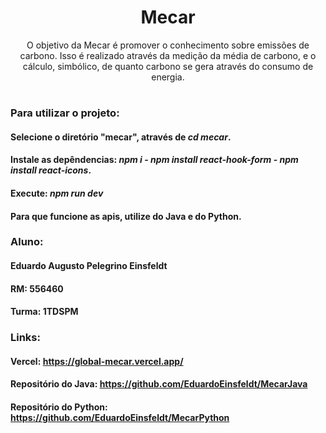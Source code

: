 <div align = "center">
    <h1> Mecar </h1>
    <p> O objetivo da Mecar é promover o conhecimento sobre emissões de carbono. Isso é realizado através da medição da média de carbono, e o cálculo, simbólico, de quanto carbono se gera através do consumo de energia.</p>
</div>

#


### Para utilizar o projeto:
 #### Selecione o diretório "mecar", através de *cd mecar*.
 #### Instale as depêndencias: *npm i*   -   *npm install react-hook-form* - *npm install react-icons*.
 #### Execute: *npm run dev*
 #### Para que funcione as apis, utilize do Java e do Python.

### Aluno:
 #### Eduardo Augusto Pelegrino Einsfeldt
 #### RM: 556460
 #### Turma: 1TDSPM

### Links:
 #### Vercel: https://global-mecar.vercel.app/
 #### Repositório do Java: https://github.com/EduardoEinsfeldt/MecarJava
 #### Repositório do Python: https://github.com/EduardoEinsfeldt/MecarPython